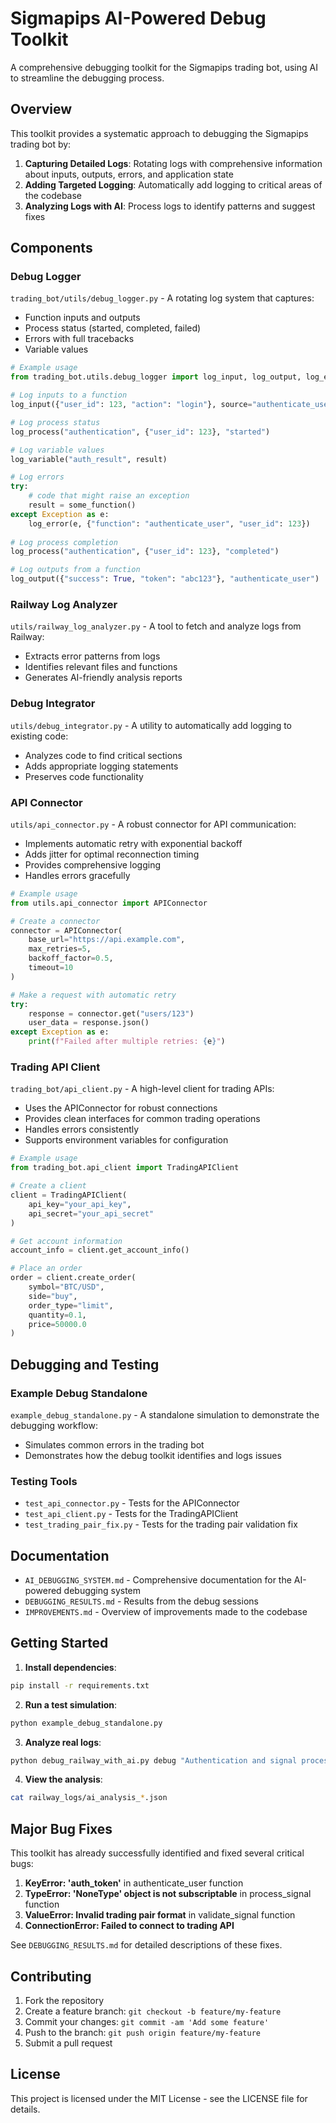 # Sigmapips AI-Powered Debug Toolkit

A comprehensive debugging toolkit for the Sigmapips trading bot, using AI to streamline the debugging process.

## Overview

This toolkit provides a systematic approach to debugging the Sigmapips trading bot by:

1. **Capturing Detailed Logs**: Rotating logs with comprehensive information about inputs, outputs, errors, and application state
2. **Adding Targeted Logging**: Automatically add logging to critical areas of the codebase
3. **Analyzing Logs with AI**: Process logs to identify patterns and suggest fixes

## Components

### Debug Logger
`trading_bot/utils/debug_logger.py` - A rotating log system that captures:
- Function inputs and outputs
- Process status (started, completed, failed)
- Errors with full tracebacks
- Variable values

```python
# Example usage
from trading_bot.utils.debug_logger import log_input, log_output, log_error, log_variable, log_process

# Log inputs to a function
log_input({"user_id": 123, "action": "login"}, source="authenticate_user")

# Log process status
log_process("authentication", {"user_id": 123}, "started")

# Log variable values
log_variable("auth_result", result)

# Log errors
try:
    # code that might raise an exception
    result = some_function()
except Exception as e:
    log_error(e, {"function": "authenticate_user", "user_id": 123})
    
# Log process completion
log_process("authentication", {"user_id": 123}, "completed")

# Log outputs from a function
log_output({"success": True, "token": "abc123"}, "authenticate_user")
```

### Railway Log Analyzer
`utils/railway_log_analyzer.py` - A tool to fetch and analyze logs from Railway:
- Extracts error patterns from logs
- Identifies relevant files and functions
- Generates AI-friendly analysis reports

### Debug Integrator
`utils/debug_integrator.py` - A utility to automatically add logging to existing code:
- Analyzes code to find critical sections
- Adds appropriate logging statements
- Preserves code functionality

### API Connector
`utils/api_connector.py` - A robust connector for API communication:
- Implements automatic retry with exponential backoff
- Adds jitter for optimal reconnection timing
- Provides comprehensive logging
- Handles errors gracefully

```python
# Example usage
from utils.api_connector import APIConnector

# Create a connector
connector = APIConnector(
    base_url="https://api.example.com",
    max_retries=5,
    backoff_factor=0.5,
    timeout=10
)

# Make a request with automatic retry
try:
    response = connector.get("users/123")
    user_data = response.json()
except Exception as e:
    print(f"Failed after multiple retries: {e}")
```

### Trading API Client
`trading_bot/api_client.py` - A high-level client for trading APIs:
- Uses the APIConnector for robust connections
- Provides clean interfaces for common trading operations
- Handles errors consistently
- Supports environment variables for configuration

```python
# Example usage
from trading_bot.api_client import TradingAPIClient

# Create a client
client = TradingAPIClient(
    api_key="your_api_key",
    api_secret="your_api_secret"
)

# Get account information
account_info = client.get_account_info()

# Place an order
order = client.create_order(
    symbol="BTC/USD",
    side="buy",
    order_type="limit",
    quantity=0.1,
    price=50000.0
)
```

## Debugging and Testing

### Example Debug Standalone
`example_debug_standalone.py` - A standalone simulation to demonstrate the debugging workflow:
- Simulates common errors in the trading bot
- Demonstrates how the debug toolkit identifies and logs issues

### Testing Tools
- `test_api_connector.py` - Tests for the APIConnector
- `test_api_client.py` - Tests for the TradingAPIClient
- `test_trading_pair_fix.py` - Tests for the trading pair validation fix

## Documentation

- `AI_DEBUGGING_SYSTEM.md` - Comprehensive documentation for the AI-powered debugging system
- `DEBUGGING_RESULTS.md` - Results from the debug sessions
- `IMPROVEMENTS.md` - Overview of improvements made to the codebase

## Getting Started

1. **Install dependencies**:
```bash
pip install -r requirements.txt
```

2. **Run a test simulation**:
```bash
python example_debug_standalone.py
```

3. **Analyze real logs**:
```bash
python debug_railway_with_ai.py debug "Authentication and signal processing errors"
```

4. **View the analysis**:
```bash
cat railway_logs/ai_analysis_*.json
```

## Major Bug Fixes

This toolkit has already successfully identified and fixed several critical bugs:

1. **KeyError: 'auth_token'** in authenticate_user function
2. **TypeError: 'NoneType' object is not subscriptable** in process_signal function
3. **ValueError: Invalid trading pair format** in validate_signal function
4. **ConnectionError: Failed to connect to trading API**

See `DEBUGGING_RESULTS.md` for detailed descriptions of these fixes.

## Contributing

1. Fork the repository
2. Create a feature branch: `git checkout -b feature/my-feature`
3. Commit your changes: `git commit -am 'Add some feature'`
4. Push to the branch: `git push origin feature/my-feature`
5. Submit a pull request

## License

This project is licensed under the MIT License - see the LICENSE file for details.
